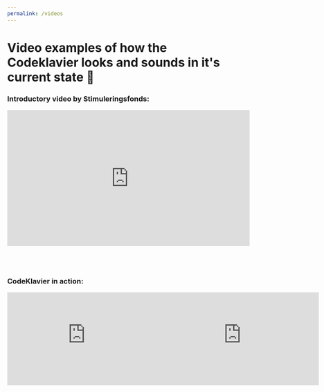 ```yaml
---
permalink: /videos
---
```


# Video examples of how the Codeklavier looks and sounds in it's current state 🎹



### Introductory video by Stimuleringsfonds:
<div style='text-align:center'>
<iframe width="560" height="315" src="https://www.youtube.com/embed/UPYYa30Syxw?rel=0&amp;showinfo=0" frameborder="0" allow="autoplay; encrypted-media" allowfullscreen></iframe>
</div>

<br><br>
### CodeKlavier in action:
<div style='display: flex'>
<div style='display:flex; flex-flow:column'>
<iframe width="360" height="215" src="https://www.youtube-nocookie.com/embed/N_Vpo5jzH_c?rel=0" frameborder="0" allow="autoplay; encrypted-media" allowfullscreen></iframe>
</div>
<div style='display:flex; flex-flow:column'>
<iframe width="360" height="215" src="https://www.youtube-nocookie.com/embed/ytpB8FB6VTU?rel=0" frameborder="0" allow="autoplay; encrypted-media" allowfullscreen></iframe>
</div>
</div>
